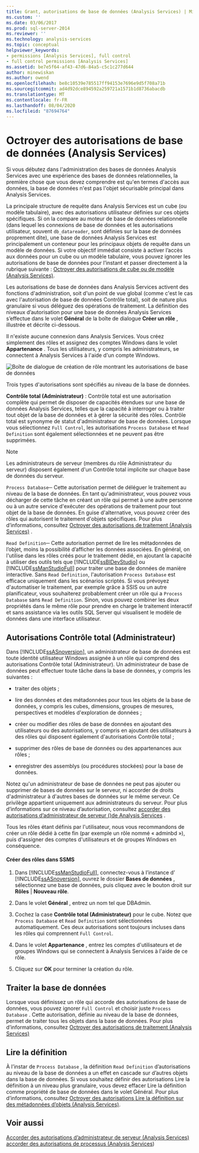 ```yaml
---
title: Grant, autorisations de base de données (Analysis Services) | Microsoft Docs
ms.custom: ''
ms.date: 03/06/2017
ms.prod: sql-server-2014
ms.reviewer: ''
ms.technology: analysis-services
ms.topic: conceptual
helpviewer_keywords:
- permissions [Analysis Services], full control
- full control permissions [Analysis Services]
ms.assetid: be7e5f64-af43-47d6-84a5-c5c1c277d644
author: minewiskan
ms.author: owend
ms.openlocfilehash: be8c10539e785517ff94153e7696e9d5f708a71b
ms.sourcegitcommit: ad4d92dce894592a259721a1571b1d8736abacdb
ms.translationtype: MT
ms.contentlocale: fr-FR
ms.lasthandoff: 08/04/2020
ms.locfileid: "87694764"
---
```

# <a name="grant-database-permissions-analysis-services"></a>Octroyer des autorisations de base de données (Analysis Services)
  Si vous débutez dans l'administration des bases de données Analysis Services avec une expérience des bases de données relationnelles, la première chose que vous devez comprendre est qu'en termes d'accès aux données, la base de données n'est pas l'objet sécurisable principal dans Analysis Services.

 La principale structure de requête dans Analysis Services est un cube (ou modèle tabulaire), avec des autorisations utilisateur définies sur ces objets spécifiques. Si on la compare au moteur de base de données relationnelle (dans lequel les connexions de base de données et les autorisations utilisateur, souvent `db_datareader`, sont définies sur la base de données proprement dite), une base de données Analysis Services est principalement un conteneur pour les principaux objets de requête dans un modèle de données. Si votre objectif immédiat consiste à activer l’accès aux données pour un cube ou un modèle tabulaire, vous pouvez ignorer les autorisations de base de données pour l’instant et passer directement à la rubrique suivante : [Octroyer des autorisations de cube ou de modèle &#40;Analysis Services&#41;](grant-cube-or-model-permissions-analysis-services.md).

 Les autorisations de base de données dans Analysis Services activent des fonctions d'administration, soit d'un point de vue global (comme c'est le cas avec l'autorisation de base de données Contrôle total), soit de nature plus granulaire si vous déléguez des opérations de traitement. La définition des niveaux d’autorisation pour une base de données Analysis Services s’effectue dans le volet **Général** de la boîte de dialogue **Créer un rôle** , illustrée et décrite ci-dessous.

 Il n'existe aucune connexion dans Analysis Services. Vous créez simplement des rôles et assignez des comptes Windows dans le volet **Appartenance** . Tous les utilisateurs, y compris les administrateurs, se connectent à Analysis Services à l'aide d'un compte Windows.

 ![Boîte de dialogue de création de rôle montrant les autorisations de base de données](../media/ssas-permsdbrole.png "Boîte de dialogue de création de rôle montrant les autorisations de base de données")

 Trois types d'autorisations sont spécifiés au niveau de la base de données.

 **Contrôle total (Administrateur)** : Contrôle total est une autorisation complète qui permet de disposer de capacités étendues sur une base de données Analysis Services, telles que la capacité à interroger ou à traiter tout objet de la base de données et à gérer la sécurité des rôles. Contrôle total est synonyme de statut d'administrateur de base de données. Lorsque vous sélectionnez `Full Control`, les autorisations `Process Database` et `Read Definition` sont également sélectionnées et ne peuvent pas être supprimées.

> [!NOTE]
>  Les administrateurs de serveur (membres du rôle Administrateur du serveur) disposent également d'un Contrôle total implicite sur chaque base de données du serveur.

 `Process Database`─ Cette autorisation permet de déléguer le traitement au niveau de la base de données. En tant qu'administrateur, vous pouvez vous décharger de cette tâche en créant un rôle qui permet à une autre personne ou à un autre service d'exécuter des opérations de traitement pour tout objet de la base de données. En guise d'alternative, vous pouvez créer des rôles qui autorisent le traitement d'objets spécifiques. Pour plus d’informations, consultez [Octroyer des autorisations de traitement &#40;Analysis Services&#41;](grant-process-permissions-analysis-services.md) .

 `Read Definition`─ Cette autorisation permet de lire les métadonnées de l’objet, moins la possibilité d’afficher les données associées. En général, on l'utilise dans les rôles créés pour le traitement dédié, en ajoutant la capacité à utiliser des outils tels que [!INCLUDE[ssBIDevStudio](../../includes/ssbidevstudio-md.md)] ou [!INCLUDE[ssManStudioFull](../../../includes/ssmanstudiofull-md.md)] pour traiter une base de données de manière interactive. Sans `Read Definition`, l'autorisation `Process Database` est efficace uniquement dans les scénarios scriptés. Si vous prévoyez d'automatiser le traitement, par exemple grâce à SSIS ou un autre planificateur, vous souhaiterez probablement créer un rôle qui a `Process Database` sans `Read Definition`. Sinon, vous pouvez combiner les deux propriétés dans le même rôle pour prendre en charge le traitement interactif et sans assistance via les outils SQL Server qui visualisent le modèle de données dans une interface utilisateur.

## <a name="full-control-administrator-permissions"></a>Autorisations Contrôle total (Administrateur)
 Dans [!INCLUDE[ssASnoversion](../../../includes/ssasnoversion-md.md)], un administrateur de base de données est toute identité utilisateur Windows assignée à un rôle qui comprend des autorisations Contrôle total (Administrateur). Un administrateur de base de données peut effectuer toute tâche dans la base de données, y compris les suivantes :

-   traiter des objets ;

-   lire des données et des métadonnées pour tous les objets de la base de données, y compris les cubes, dimensions, groupes de mesures, perspectives et modèles d'exploration de données ;

-   créer ou modifier des rôles de base de données en ajoutant des utilisateurs ou des autorisations, y compris en ajoutant des utilisateurs à des rôles qui disposent également d'autorisations Contrôle total ;

-   supprimer des rôles de base de données ou des appartenances aux rôles ;

-   enregistrer des assemblys (ou procédures stockées) pour la base de données.

 Notez qu'un administrateur de base de données ne peut pas ajouter ou supprimer de bases de données sur le serveur, ni accorder de droits d'administrateur à d'autres bases de données sur le même serveur. Ce privilège appartient uniquement aux administrateurs du serveur. Pour plus d’informations sur ce niveau d’autorisation, consultez [accorder des autorisations d’administrateur de serveur &#40;&#41;de Analysis Services](../instances/grant-server-admin-rights-to-an-analysis-services-instance.md) .

 Tous les rôles étant définis par l'utilisateur, nous vous recommandons de créer un rôle dédié à cette fin (par exemple un rôle nommé « adminbd »), puis d'assigner des comptes d'utilisateurs et de groupes Windows en conséquence.

#### <a name="create-roles-in-ssms"></a>Créer des rôles dans SSMS

1.  Dans [!INCLUDE[ssManStudioFull](../../../includes/ssmanstudiofull-md.md)], connectez-vous à l’instance d’ [!INCLUDE[ssASnoversion](../../../includes/ssasnoversion-md.md)], ouvrez le dossier **Bases de données** , sélectionnez une base de données, puis cliquez avec le bouton droit sur **Rôles** | **Nouveau rôle**.

2.  Dans le volet **Général** , entrez un nom tel que DBAdmin.

3.  Cochez la case **Contrôle total (Administrateur)** pour le cube. Notez que `Process Database` et `Read Definition` sont sélectionnées automatiquement. Ces deux autorisations sont toujours incluses dans les rôles qui comprennent `Full Control`.

4.  Dans le volet **Appartenance** , entrez les comptes d'utilisateurs et de groupes Windows qui se connectent à Analysis Services à l'aide de ce rôle.

5.  Cliquez sur **OK** pour terminer la création du rôle.

## <a name="process-database"></a>Traiter la base de données
 Lorsque vous définissez un rôle qui accorde des autorisations de base de données, vous pouvez ignorer `Full Control` et choisir juste `Process Database` . Cette autorisation, définie au niveau de la base de données, permet de traiter tous les objets dans la base de données. Pour plus d’informations, consultez [Octroyer des autorisations de traitement &#40;Analysis Services&#41;](grant-process-permissions-analysis-services.md)

## <a name="read-definition"></a>Lire la définition
 À l’instar de `Process Database` , la définition `Read Definition` d’autorisations au niveau de la base de données a un effet en cascade sur d’autres objets dans la base de données. Si vous souhaitez définir des autorisations Lire la définition à un niveau plus granulaire, vous devez effacer Lire la définition comme propriété de base de données dans le volet Général. Pour plus d’informations, consultez [Octroyer des autorisations Lire la définition sur des métadonnées d’objets &#40;Analysis Services&#41;](grant-read-definition-permissions-on-object-metadata-analysis-services.md).

## <a name="see-also"></a>Voir aussi
 [Accorder des autorisations d’administrateur de serveur &#40;Analysis Services&#41;](../instances/grant-server-admin-rights-to-an-analysis-services-instance.md) [accorder des autorisations de processus &#40;Analysis Services](grant-process-permissions-analysis-services.md)&#41;


